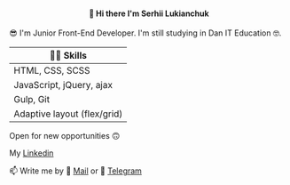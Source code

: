 <h4 align =center>👋 Hi there I'm Serhii Lukianchuk </h4>

😎 I'm Junior Front-End Developer. I'm still studying in Dan IT Education
🤓.

| 👨‍💻 Skills                   |
| --------------------------- |
| HTML, CSS, SCSS             |
| JavaScript, jQuery, ajax    |
| Gulp, Git                   |
| Adaptive layout (flex/grid) |

Open for new opportunities 🙃

<p> My <a href="linkedin.com/in/sergey-lukianchuk-9643b515b"> Linkedin<a></p>

📫 Write me by 📧 <a href="mailto:lukianchuk.s@gmail.com"> Mail<a> or 💬 [ Telegram](https://t.me/lucky_serj)
